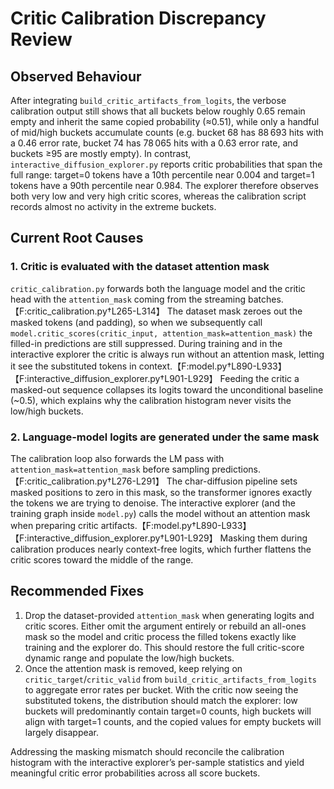 # Critic Calibration Discrepancy Review

## Observed Behaviour

After integrating `build_critic_artifacts_from_logits`, the verbose calibration output still shows that all buckets below roughly 0.65 remain empty and inherit the same copied probability (≈0.51), while only a handful of mid/high buckets accumulate counts (e.g. bucket 68 has 88 693 hits with a 0.46 error rate, bucket 74 has 78 065 hits with a 0.63 error rate, and buckets ≥95 are mostly empty). In contrast, `interactive_diffusion_explorer.py` reports critic probabilities that span the full range: target=0 tokens have a 10th percentile near 0.004 and target=1 tokens have a 90th percentile near 0.984. The explorer therefore observes both very low and very high critic scores, whereas the calibration script records almost no activity in the extreme buckets.

## Current Root Causes

### 1. Critic is evaluated with the dataset attention mask

`critic_calibration.py` forwards both the language model and the critic head with the `attention_mask` coming from the streaming batches.【F:critic_calibration.py†L265-L314】 The dataset mask zeroes out the masked tokens (and padding), so when we subsequently call `model.critic_scores(critic_input, attention_mask=attention_mask)` the filled-in predictions are still suppressed. During training and in the interactive explorer the critic is always run without an attention mask, letting it see the substituted tokens in context.【F:model.py†L890-L933】【F:interactive_diffusion_explorer.py†L901-L929】 Feeding the critic a masked-out sequence collapses its logits toward the unconditional baseline (~0.5), which explains why the calibration histogram never visits the low/high buckets.

### 2. Language-model logits are generated under the same mask

The calibration loop also forwards the LM pass with `attention_mask=attention_mask` before sampling predictions.【F:critic_calibration.py†L276-L291】 The char-diffusion pipeline sets masked positions to zero in this mask, so the transformer ignores exactly the tokens we are trying to denoise. The interactive explorer (and the training graph inside `model.py`) calls the model without an attention mask when preparing critic artifacts.【F:model.py†L890-L933】【F:interactive_diffusion_explorer.py†L901-L929】 Masking them during calibration produces nearly context-free logits, which further flattens the critic scores toward the middle of the range.

## Recommended Fixes

1. Drop the dataset-provided `attention_mask` when generating logits and critic scores. Either omit the argument entirely or rebuild an all-ones mask so the model and critic process the filled tokens exactly like training and the explorer do. This should restore the full critic-score dynamic range and populate the low/high buckets.
2. Once the attention mask is removed, keep relying on `critic_target`/`critic_valid` from `build_critic_artifacts_from_logits` to aggregate error rates per bucket. With the critic now seeing the substituted tokens, the distribution should match the explorer: low buckets will predominantly contain target=0 counts, high buckets will align with target=1 counts, and the copied values for empty buckets will largely disappear.

Addressing the masking mismatch should reconcile the calibration histogram with the interactive explorer’s per-sample statistics and yield meaningful critic error probabilities across all score buckets.
